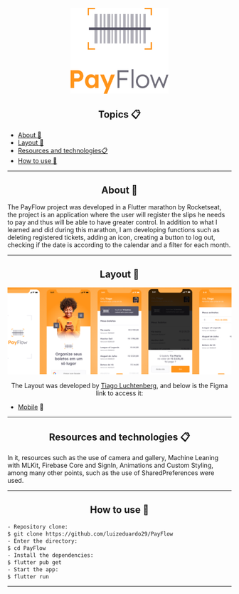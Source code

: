 <p align="center">
  <img alt="PayFlow" src="https://github.com/luizeduardo29/PayFlow/blob/main/others/Logo.png" width="220px">
</p>




<h2 align="center">Topics 📋</h2>

   <p>
   
   - [About 📖](#about-)
   - [Layout 🎨](#layout-)
   - [Resources and technologies📋](#resources-and-technologies-)
   - [How to use 🤔](#how-to-use-)

   </p>

---

<h2 align="center">About 📖</h2>
   
<p>
    The PayFlow project was developed in a Flutter marathon by Rocketseat, the project is an application where the user will register the slips he needs to pay and thus will be able to have greater control. In addition to what I learned and did during this marathon, I am developing functions such as deleting registered tickets, adding an icon, creating a button to log out, checking if the date is according to the calendar and a filter for each month. <br>
</p>

---

<h2 align="center">Layout 🎨</h2>

   <p align="center">
      <img alt="PayFlow" title="PayFlow" src="https://github.com/luizeduardo29/PayFlow/blob/main/others/Layout.png" />
   </p>

   <p align="center">
      The Layout was developed by <a href="https://instagram.com/tiagoluchtenberg">Tiago Luchtenberg</a>, and below is the Figma link to access it:
   
   - <a href="https://www.figma.com/file/kLK7FYnWKMoN68sQXcSniu/PayFlow">Mobile</a> 📱
   </p>

---

<h2 align="center">Resources and technologies 📋</h2>

In it, resources such as the use of camera and gallery, Machine Leaning with MLKit, Firebase Core and SignIn, Animations and Custom Styling, among many other points, such as the use of SharedPreferences were used.

---

<h2 align="center">How to use 🤔</h2>

   ```
   - Repository clone:
   $ git clone https://github.com/luizeduardo29/PayFlow
   - Enter the directory:
   $ cd PayFlow
   - Install the dependencies:
   $ flutter pub get
   - Start the app: 
   $ flutter run
   ```

---

  



